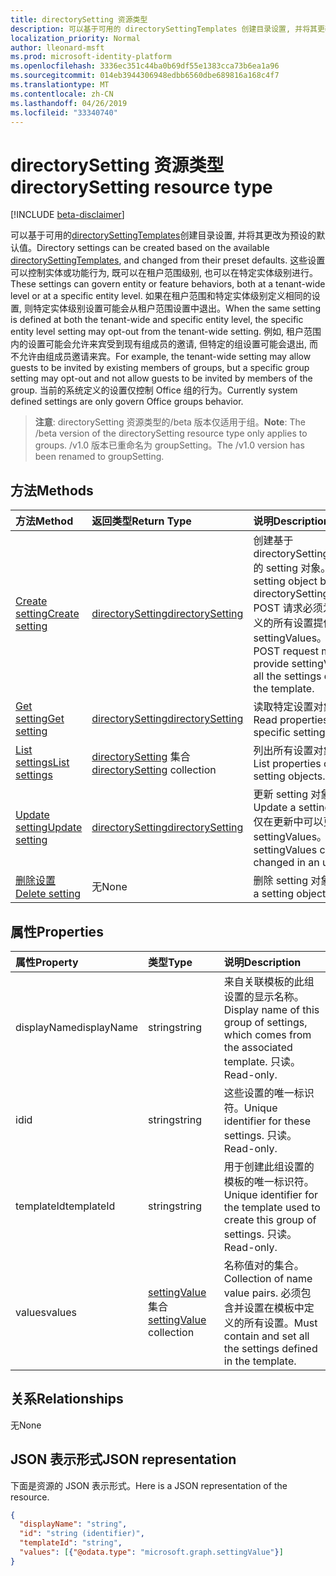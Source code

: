 ```yaml
---
title: directorySetting 资源类型
description: 可以基于可用的 directorySettingTemplates 创建目录设置, 并将其更改为预设的默认值。 这些设置可以控制实体或功能行为, 既可以在租户范围级别, 也可以在特定实体级别进行。 如果在租户范围和特定实体级别定义相同的设置, 则特定实体级别设置可能会从租户范围设置中退出。  例如, 租户范围内的设置可能会允许来宾受到现有组成员的邀请, 但特定的组设置可能会退出, 而不允许由组成员邀请来宾。 当前的系统定义的设置仅控制 Office 组的行为。
localization_priority: Normal
author: lleonard-msft
ms.prod: microsoft-identity-platform
ms.openlocfilehash: 3336ec351c44ba0b69df55e1383cca73b6ea1a96
ms.sourcegitcommit: 014eb3944306948edbb6560dbe689816a168c4f7
ms.translationtype: MT
ms.contentlocale: zh-CN
ms.lasthandoff: 04/26/2019
ms.locfileid: "33340740"
---
```

# <a name="directorysetting-resource-type"></a><span data-ttu-id="cd646-107">directorySetting 资源类型</span><span class="sxs-lookup"><span data-stu-id="cd646-107">directorySetting resource type</span></span>

[!INCLUDE [beta-disclaimer](../../includes/beta-disclaimer.md)]

<span data-ttu-id="cd646-108">可以基于可用的[directorySettingTemplates](directorysettingtemplate.md)创建目录设置, 并将其更改为预设的默认值。</span><span class="sxs-lookup"><span data-stu-id="cd646-108">Directory settings can be created based on the available [directorySettingTemplates](directorysettingtemplate.md), and changed from their preset defaults.</span></span> <span data-ttu-id="cd646-109">这些设置可以控制实体或功能行为, 既可以在租户范围级别, 也可以在特定实体级别进行。</span><span class="sxs-lookup"><span data-stu-id="cd646-109">These settings can govern entity or feature behaviors, both at a tenant-wide level or at a specific entity level.</span></span> <span data-ttu-id="cd646-110">如果在租户范围和特定实体级别定义相同的设置, 则特定实体级别设置可能会从租户范围设置中退出。</span><span class="sxs-lookup"><span data-stu-id="cd646-110">When the same setting is defined at both the tenant-wide and specific entity level, the specific entity level setting may opt-out from the tenant-wide setting.</span></span>  <span data-ttu-id="cd646-111">例如, 租户范围内的设置可能会允许来宾受到现有组成员的邀请, 但特定的组设置可能会退出, 而不允许由组成员邀请来宾。</span><span class="sxs-lookup"><span data-stu-id="cd646-111">For example, the tenant-wide setting may allow guests to be invited by existing members of groups, but a specific group setting may opt-out and not allow guests to be invited by members of the group.</span></span> <span data-ttu-id="cd646-112">当前的系统定义的设置仅控制 Office 组的行为。</span><span class="sxs-lookup"><span data-stu-id="cd646-112">Currently system defined settings are only govern Office groups behavior.</span></span>

> <span data-ttu-id="cd646-113">**注意**: directorySetting 资源类型的/beta 版本仅适用于组。</span><span class="sxs-lookup"><span data-stu-id="cd646-113">**Note**: The /beta version of the directorySetting resource type only applies to groups.</span></span> <span data-ttu-id="cd646-114">/v1.0 版本已重命名为 groupSetting。</span><span class="sxs-lookup"><span data-stu-id="cd646-114">The /v1.0 version has been renamed to groupSetting.</span></span>

## <a name="methods"></a><span data-ttu-id="cd646-115">方法</span><span class="sxs-lookup"><span data-stu-id="cd646-115">Methods</span></span>

| <span data-ttu-id="cd646-116">方法</span><span class="sxs-lookup"><span data-stu-id="cd646-116">Method</span></span>           | <span data-ttu-id="cd646-117">返回类型</span><span class="sxs-lookup"><span data-stu-id="cd646-117">Return Type</span></span>    |<span data-ttu-id="cd646-118">说明</span><span class="sxs-lookup"><span data-stu-id="cd646-118">Description</span></span>|
|:---------------|:--------|:----------|
|[<span data-ttu-id="cd646-119">Create setting</span><span class="sxs-lookup"><span data-stu-id="cd646-119">Create setting</span></span>](../api/directorysetting-post-settings.md) | [<span data-ttu-id="cd646-120">directorySetting</span><span class="sxs-lookup"><span data-stu-id="cd646-120">directorySetting</span></span>](directorysetting.md) |<span data-ttu-id="cd646-121">创建基于 directorySettingTemplate 的 setting 对象。</span><span class="sxs-lookup"><span data-stu-id="cd646-121">Create a setting object based on a directorySettingTemplate.</span></span> <span data-ttu-id="cd646-122">POST 请求必须为模板中定义的所有设置提供 settingValues。</span><span class="sxs-lookup"><span data-stu-id="cd646-122">The POST request must provide settingValues for all the settings defined in the template.</span></span>|
|[<span data-ttu-id="cd646-123">Get setting</span><span class="sxs-lookup"><span data-stu-id="cd646-123">Get setting</span></span>](../api/directorysetting-get.md) | [<span data-ttu-id="cd646-124">directorySetting</span><span class="sxs-lookup"><span data-stu-id="cd646-124">directorySetting</span></span>](directorysetting.md) |<span data-ttu-id="cd646-125">读取特定设置对象的属性。</span><span class="sxs-lookup"><span data-stu-id="cd646-125">Read properties of a specific setting object.</span></span>|
|[<span data-ttu-id="cd646-126">List settings</span><span class="sxs-lookup"><span data-stu-id="cd646-126">List settings</span></span>](../api/directorysetting-list.md) | <span data-ttu-id="cd646-127">[directorySetting](directorysetting.md) 集合</span><span class="sxs-lookup"><span data-stu-id="cd646-127">[directorySetting](directorysetting.md) collection</span></span> |<span data-ttu-id="cd646-128">列出所有设置对象的属性。</span><span class="sxs-lookup"><span data-stu-id="cd646-128">List properties of all setting objects.</span></span>|
|[<span data-ttu-id="cd646-129">Update setting</span><span class="sxs-lookup"><span data-stu-id="cd646-129">Update setting</span></span>](../api/directorysetting-update.md) | [<span data-ttu-id="cd646-130">directorySetting</span><span class="sxs-lookup"><span data-stu-id="cd646-130">directorySetting</span></span>](directorysetting.md)  |<span data-ttu-id="cd646-131">更新 setting 对象。</span><span class="sxs-lookup"><span data-stu-id="cd646-131">Update a setting object.</span></span> <span data-ttu-id="cd646-132">仅在更新中可以更改 settingValues。</span><span class="sxs-lookup"><span data-stu-id="cd646-132">Only settingValues can be changed in an update.</span></span>|
|[<span data-ttu-id="cd646-133">删除设置</span><span class="sxs-lookup"><span data-stu-id="cd646-133">Delete setting</span></span>](../api/directorysetting-delete.md) | <span data-ttu-id="cd646-134">无</span><span class="sxs-lookup"><span data-stu-id="cd646-134">None</span></span> |<span data-ttu-id="cd646-135">删除 setting 对象。</span><span class="sxs-lookup"><span data-stu-id="cd646-135">Delete a setting object.</span></span> |

## <a name="properties"></a><span data-ttu-id="cd646-136">属性</span><span class="sxs-lookup"><span data-stu-id="cd646-136">Properties</span></span>
| <span data-ttu-id="cd646-137">属性</span><span class="sxs-lookup"><span data-stu-id="cd646-137">Property</span></span>     | <span data-ttu-id="cd646-138">类型</span><span class="sxs-lookup"><span data-stu-id="cd646-138">Type</span></span>   |<span data-ttu-id="cd646-139">说明</span><span class="sxs-lookup"><span data-stu-id="cd646-139">Description</span></span>|
|:---------------|:--------|:----------|
|<span data-ttu-id="cd646-140">displayName</span><span class="sxs-lookup"><span data-stu-id="cd646-140">displayName</span></span>|<span data-ttu-id="cd646-141">string</span><span class="sxs-lookup"><span data-stu-id="cd646-141">string</span></span>|<span data-ttu-id="cd646-142">来自关联模板的此组设置的显示名称。</span><span class="sxs-lookup"><span data-stu-id="cd646-142">Display name of this group of settings, which comes from the associated template.</span></span> <span data-ttu-id="cd646-143">只读。</span><span class="sxs-lookup"><span data-stu-id="cd646-143">Read-only.</span></span>|
|<span data-ttu-id="cd646-144">id</span><span class="sxs-lookup"><span data-stu-id="cd646-144">id</span></span>|<span data-ttu-id="cd646-145">string</span><span class="sxs-lookup"><span data-stu-id="cd646-145">string</span></span>| <span data-ttu-id="cd646-146">这些设置的唯一标识符。</span><span class="sxs-lookup"><span data-stu-id="cd646-146">Unique identifier for these settings.</span></span> <span data-ttu-id="cd646-147">只读。</span><span class="sxs-lookup"><span data-stu-id="cd646-147">Read-only.</span></span>|
|<span data-ttu-id="cd646-148">templateId</span><span class="sxs-lookup"><span data-stu-id="cd646-148">templateId</span></span>|<span data-ttu-id="cd646-149">string</span><span class="sxs-lookup"><span data-stu-id="cd646-149">string</span></span>| <span data-ttu-id="cd646-150">用于创建此组设置的模板的唯一标识符。</span><span class="sxs-lookup"><span data-stu-id="cd646-150">Unique identifier for the template used to create this group of settings.</span></span> <span data-ttu-id="cd646-151">只读。</span><span class="sxs-lookup"><span data-stu-id="cd646-151">Read-only.</span></span>|
|<span data-ttu-id="cd646-152">values</span><span class="sxs-lookup"><span data-stu-id="cd646-152">values</span></span>|<span data-ttu-id="cd646-153">[settingValue](settingvalue.md)集合</span><span class="sxs-lookup"><span data-stu-id="cd646-153">[settingValue](settingvalue.md) collection</span></span>| <span data-ttu-id="cd646-154">名称值对的集合。</span><span class="sxs-lookup"><span data-stu-id="cd646-154">Collection of name value pairs.</span></span> <span data-ttu-id="cd646-155">必须包含并设置在模板中定义的所有设置。</span><span class="sxs-lookup"><span data-stu-id="cd646-155">Must contain and set all the settings defined in the template.</span></span>|

## <a name="relationships"></a><span data-ttu-id="cd646-156">关系</span><span class="sxs-lookup"><span data-stu-id="cd646-156">Relationships</span></span>
<span data-ttu-id="cd646-157">无</span><span class="sxs-lookup"><span data-stu-id="cd646-157">None</span></span>


## <a name="json-representation"></a><span data-ttu-id="cd646-158">JSON 表示形式</span><span class="sxs-lookup"><span data-stu-id="cd646-158">JSON representation</span></span>

<span data-ttu-id="cd646-159">下面是资源的 JSON 表示形式。</span><span class="sxs-lookup"><span data-stu-id="cd646-159">Here is a JSON representation of the resource.</span></span>

<!-- {
  "blockType": "resource",
  "optionalProperties": [

  ],
  "@odata.type": "microsoft.graph.directorySetting"
}-->

```json
{
  "displayName": "string",
  "id": "string (identifier)",
  "templateId": "string",
  "values": [{"@odata.type": "microsoft.graph.settingValue"}]
}

```

<!-- uuid: 8fcb5dbc-d5aa-4681-8e31-b001d5168d79
2015-10-25 14:57:30 UTC -->
<!--
{
  "type": "#page.annotation",
  "description": "directorySetting resource",
  "keywords": "",
  "section": "documentation",
  "tocPath": "",
  "suppressions": []
}
-->
